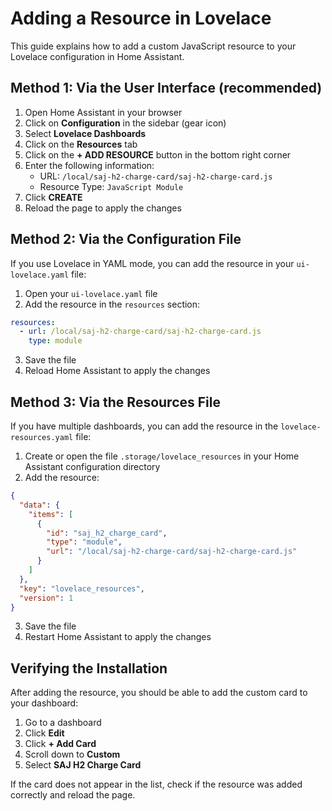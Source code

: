 # Adding a Resource in Lovelace

This guide explains how to add a custom JavaScript resource to your Lovelace configuration in Home Assistant.

## Method 1: Via the User Interface (recommended)

1. Open Home Assistant in your browser
2. Click on **Configuration** in the sidebar (gear icon)
3. Select **Lovelace Dashboards**
4. Click on the **Resources** tab
5. Click on the **+ ADD RESOURCE** button in the bottom right corner
6. Enter the following information:
   - URL: `/local/saj-h2-charge-card/saj-h2-charge-card.js`
   - Resource Type: `JavaScript Module`
7. Click **CREATE**
8. Reload the page to apply the changes

## Method 2: Via the Configuration File

If you use Lovelace in YAML mode, you can add the resource in your `ui-lovelace.yaml` file:

1. Open your `ui-lovelace.yaml` file
2. Add the resource in the `resources` section:

```yaml
resources:
  - url: /local/saj-h2-charge-card/saj-h2-charge-card.js
    type: module
```

3. Save the file
4. Reload Home Assistant to apply the changes

## Method 3: Via the Resources File

If you have multiple dashboards, you can add the resource in the `lovelace-resources.yaml` file:

1. Create or open the file `.storage/lovelace_resources` in your Home Assistant configuration directory
2. Add the resource:

```json
{
  "data": {
    "items": [
      {
        "id": "saj_h2_charge_card",
        "type": "module",
        "url": "/local/saj-h2-charge-card/saj-h2-charge-card.js"
      }
    ]
  },
  "key": "lovelace_resources",
  "version": 1
}
```

3. Save the file
4. Restart Home Assistant to apply the changes

## Verifying the Installation

After adding the resource, you should be able to add the custom card to your dashboard:

1. Go to a dashboard
2. Click **Edit**
3. Click **+ Add Card**
4. Scroll down to **Custom**
5. Select **SAJ H2 Charge Card**

If the card does not appear in the list, check if the resource was added correctly and reload the page.
